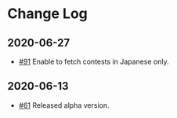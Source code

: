 # Change Log

## 2020-06-27

+ [#91](https://github.com/KATO-Hiro/AtCoderChokuZen/pull/91) Enable to fetch contests in Japanese only.

## 2020-06-13

+ [#61](https://github.com/KATO-Hiro/AtCoderChokuZen/pull/61) Released alpha version.